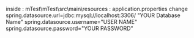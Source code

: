 inside : mTest\mTest\src\main\resources : application.properties
change 
spring.datasource.url=jdbc:mysql://localhost:3306/ "YOUR Database Name"
spring.datasource.username="USER NAME"
spring.datasource.password="YOUR PASSWORD"
